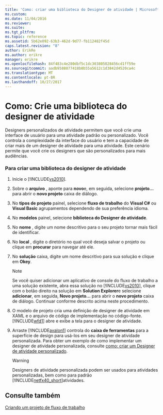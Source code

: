 ```yaml
---
title: 'Como: criar uma biblioteca do Designer de atividade | Microsoft Docs'
ms.custom: 
ms.date: 11/04/2016
ms.reviewer: 
ms.suite: 
ms.tgt_pltfrm: 
ms.topic: reference
ms.assetid: 5b62e092-63b3-462d-9d77-fb112482f45d
caps.latest.revision: "8"
author: ErikRe
ms.author: erikre
manager: erikre
ms.openlocfilehash: 84f483c4e280dbf5c1dc303805028456cd1ff59e
ms.sourcegitcommit: aadb9588877418b8b55a5612c1d3842d4520ca4c
ms.translationtype: MT
ms.contentlocale: pt-BR
ms.lasthandoff: 10/27/2017
---
```

# <a name="how-to-create-an-activity-designer-library"></a>Como: Crie uma biblioteca do designer de atividade
Designers personalizados de atividade permitem que você crie uma interface de usuário para uma atividade padrão ou personalizado. Você controla a complexidade da interface do usuário e tem a capacidade de criar mais de um designer de atividade para uma atividade. Este cenário permite que você crie os designers que são personalizados para mais audiências.  
  
### <a name="to-create-an-activity-designer-library"></a>Para criar uma biblioteca do designer de atividade  
  
1.  Inicie o [!INCLUDE[vs2010](../misc/includes/vs2010_md.md)].  
  
2.  Sobre o **arquivo** , aponte para **novo**e, em seguida, selecione **projeto...**  para abrir o **novo projeto** caixa de diálogo.  
  
3.  No **tipos de projeto** painel, selecione **fluxo de trabalho** do **Visual C#** ou **Visual Basic** agrupamentos dependendo de sua preferência idioma.  
  
4.  No **modelos** painel, selecione **biblioteca do Designer de atividade**.  
  
5.  No **nome** , digite um nome descritivo para o seu projeto tornar mais fácil de identificar.  
  
6.  No **local** , digite o diretório no qual você deseja salvar o projeto ou clique em **procurar** para navegar até ele.  
  
7.  No **solução** caixa, digite um nome descritivo para sua solução e clique em **Okey**.  
  
    > [!NOTE]
    >  Se você quiser adicionar um aplicativo de console do fluxo de trabalho a uma solução existente, abra essa solução no [!INCLUDE[vs2010](../misc/includes/vs2010_md.md)], clique com o botão direito na solução em **Solution Explorer**e selecione **adicionar**, em seguida, **Novo projeto...**  para abrir o **novo projeto** caixa de diálogo. Continuar conforme descrito acima neste procedimento.  
  
8.  O modelo de projeto cria uma definição de designer de atividade em XAML e o arquivo de código de implementação no código-fonte. [!INCLUDE[wfd1](../workflow-designer/includes/wfd1_md.md)] abre e exibe a tela para o designer de atividade.  
  
9. Arraste [!INCLUDE[avalon1](../workflow-designer/includes/avalon1_md.md)] controla do **caixa de ferramentas** para a superfície de design para usá-los em seu designer de atividade personalizada.  Para obter um exemplo de como implementar um designer de atividade personalizada, consulte [como: criar um Designer de atividade personalizado](/dotnet/framework/windows-workflow-foundation/how-to-create-a-custom-activity-designer).  
  
    > [!WARNING]
    >  Designers de atividade personalizada podem ser usados para atividades personalizadas, bem como para padrão [!INCLUDE[netfx40_short](../workflow-designer/includes/netfx40_short_md.md)]atividades.  
  
## <a name="see-also"></a>Consulte também  
 [Criando um projeto de fluxo de trabalho](../workflow-designer/creating-a-workflow-project.md)
